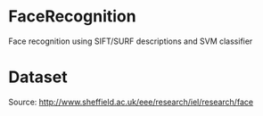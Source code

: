 # FaceRecognition
Face recognition using SIFT/SURF descriptions and SVM classifier 

# Dataset
Source: http://www.sheffield.ac.uk/eee/research/iel/research/face
